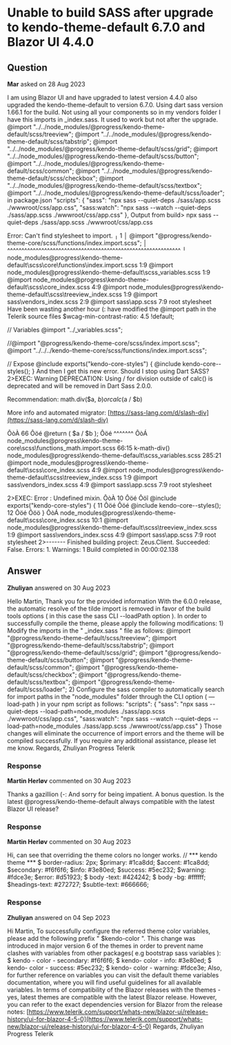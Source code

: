 # Unable to build SASS after upgrade to kendo-theme-default 6.7.0 and Blazor UI 4.4.0

## Question

**Mar** asked on 28 Aug 2023

I am using Blazor UI and have upgraded to latest version 4.4.0 also upgraded the kendo-theme-default to version 6.7.0. Using dart sass version 1.66.1 for the build. Not using all your components so in my vendors folder I have this imports in _index.sass. It used to work but not after the upgrade. @import "../../node_modules/@progress/kendo-theme-default/scss/treeview";
@import "../../node_modules/@progress/kendo-theme-default/scss/tabstrip";
@import "../../node_modules/@progress/kendo-theme-default/scss/grid";
@import "../../node_modules/@progress/kendo-theme-default/scss/button";
@import "../../node_modules/@progress/kendo-theme-default/scss/common";
@import "../../node_modules/@progress/kendo-theme-default/scss/checkbox";
@import "../../node_modules/@progress/kendo-theme-default/scss/textbox";
@import "../../node_modules/@progress/kendo-theme-default/scss/loader"; in package.json "scripts": { "sass": "npx sass --quiet-deps ./sass/app.scss ./wwwroot/css/app.css", "sass:watch": "npx sass --watch --quiet-deps ./sass/app.scss ./wwwroot/css/app.css" }, Output from build> npx sass --quiet-deps ./sass/app.scss ./wwwroot/css/app.css

Error: Can't find stylesheet to import.
╷
1 │ @import "@progress/kendo-theme-core/scss/functions/index.import.scss";
│ ^^^^^^^^^^^^^^^^^^^^^^^^^^^^^^^^^^^^^^^^^^^^^^^^^^^^^^^^^^^^^
╵
node_modules\@progress\kendo-theme-default\scss\core\functions\index.import.scss 1:9 @import
node_modules\@progress\kendo-theme-default\scss\_variables.scss 1:9 @import
node_modules\@progress\kendo-theme-default\scss\core\_index.scss 4:9 @import
node_modules\@progress\kendo-theme-default\scss\treeview\_index.scss 1:9 @import
sass\vendors\_index.scss 2:9 @import
sass\app.scss 7:9 root stylesheet Have been wasting another hour (: have modified the @import path in the Telerik source files $wcag-min-contrast-ratio: 4.5 !default;

// Variables
@import "../_variables.scss";

//@import "@progress/kendo-theme-core/scss/index.import.scss";
@import "../../../kendo-theme-core/scss/functions/index.import.scss";

// Expose
@include exports("kendo-core-styles") {
@include kendo-core--styles();
} And then I get this new error. Should I stop using Dart SASS? 2>EXEC: Warning DEPRECATION: Using / for division outside of calc() is deprecated and will be removed in Dart Sass 2.0.0.

Recommendation: math.div($a, $b) or calc($a / $b)

More info and automated migrator: [https://sass-lang.com/d/slash-div](https://sass-lang.com/d/slash-div)

ÔòÀ
66 Ôöé @return ( $a / $b );
Ôöé ^^^^^^^
ÔòÁ
node_modules\@progress\kendo-theme-core\scss\functions\_math.import.scss 66:15 k-math-div()
node_modules\@progress\kendo-theme-default\scss\_variables.scss 285:21 @import
node_modules\@progress\kendo-theme-default\scss\core\_index.scss 4:9 @import
node_modules\@progress\kendo-theme-default\scss\treeview\_index.scss 1:9 @import
sass\vendors\_index.scss 4:9 @import
sass\app.scss 7:9 root stylesheet

2>EXEC: Error : Undefined mixin.
ÔòÀ
10 Ôöé Ôöî @include exports("kendo-core-styles") {
11 Ôöé Ôöé @include kendo-core--styles();
12 Ôöé Ôöö }
ÔòÁ
node_modules\@progress\kendo-theme-default\scss\core\_index.scss 10:1 @import
node_modules\@progress\kendo-theme-default\scss\treeview\_index.scss 1:9 @import
sass\vendors\_index.scss 4:9 @import
sass\app.scss 7:9 root stylesheet
2>------- Finished building project: Zeus.Client. Succeeded: False. Errors: 1. Warnings: 1
Build completed in 00:00:02.138

## Answer

**Zhuliyan** answered on 30 Aug 2023

Hello Martin, Thank you for the provided information With the 6.0.0 release, the automatic resolve of the tilde import is removed in favor of the build tools options ( in this case the sass CLI --loadPath option ). In order to successfully compile the theme, please apply the following modifications: 1) Modify the imports in the " _index.sass " file as follows: @import "@progress/kendo-theme-default/scss/treeview"; @import "@progress/kendo-theme-default/scss/tabstrip"; @import "@progress/kendo-theme-default/scss/grid"; @import "@progress/kendo-theme-default/scss/button"; @import "@progress/kendo-theme-default/scss/common"; @import "@progress/kendo-theme-default/scss/checkbox"; @import "@progress/kendo-theme-default/scss/textbox"; @import "@progress/kendo-theme-default/scss/loader"; 2) Configure the sass compiler to automatically search for import paths in the "node_modules" folder through the CLI option ( —load-path ) in your npm script as follows: "scripts": { "sass": "npx sass --quiet-deps --load-path=node_modules ./sass/app.scss ./wwwroot/css/app.css", "sass:watch": "npx sass --watch --quiet-deps --load-path=node_modules ./sass/app.scss ./wwwroot/css/app.css" } Those changes will eliminate the occurrence of import errors and the theme will be compiled successfully. If you require any additional assistance, please let me know. Regards, Zhuliyan Progress Telerik

### Response

**Martin Herløv** commented on 30 Aug 2023

Thanks a gazillion (-: And sorry for being impatient. A bonus question. Is the latest @progress/kendo-theme-default always compatible with the latest Blazor UI release?

### Response

**Martin Herløv** commented on 30 Aug 2023

Hi, can see that overriding the theme colors no longer works. // *** kendo theme ***
$ border-radius: 2px;
$primary: #1ca8dd; $accent: #1ca8dd; $secondary: #f6f6f6;
$info: #3e80ed;
$success: #5ec232;
$warning: #fdce3e;
$error: #d51923;
$ body -text: #424242;
$ body -bg: #ffffff;
$headings-text: #272727;
$subtle-text: #666666;

### Response

**Zhuliyan** answered on 04 Sep 2023

Hi Martin, To successfully configure the referred theme color variables, please add the following prefix " $kendo-color ". This change was introduced in major version 6 of the themes in order to prevent name clashes with variables from other packages( e.g bootstrap sass variables ): $ kendo - color - secondary: #f6f6f6;
$ kendo- color - info: #3e80ed;
$ kendo- color - success: #5ec232;
$ kendo- color - warning: #fdce3e; Also, for further reference on variables you can visit the default theme variables documentation, where you will find useful guidelines for all available variables. In terms of compatibility of the Blazor releases with the themes - yes, latest themes are compatible with the latest Blazor release. However, you can refer to the exact dependencies version for Blazor from the release notes: [https://www.telerik.com/support/whats-new/blazor-ui/release-history/ui-for-blazor-4-5-0](https://www.telerik.com/support/whats-new/blazor-ui/release-history/ui-for-blazor-4-5-0) Regards, Zhuliyan Progress Telerik
